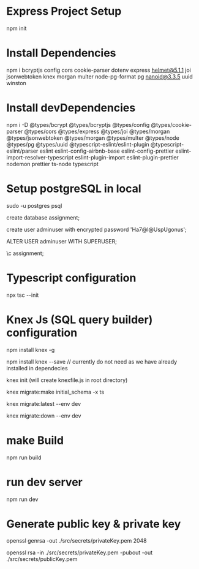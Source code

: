 # Express Project Setup
npm init

# Install Dependencies
npm i bcryptjs config cors cookie-parser dotenv express helmet@5.1.1 joi jsonwebtoken knex morgan multer node-pg-format pg nanoid@3.3.5 uuid winston

# Install devDependencies
npm i -D @types/bcrypt @types/bcryptjs @types/config @types/cookie-parser @types/cors @types/express @types/joi @types/morgan @types/jsonwebtoken @types/morgan @types/multer @types/node @types/pg @types/uuid @typescript-eslint/eslint-plugin @typescript-eslint/parser eslint eslint-config-airbnb-base eslint-config-prettier eslint-import-resolver-typescript eslint-plugin-import eslint-plugin-prettier nodemon prettier ts-node typescript

# Setup postgreSQL in local
<!-- After successful installation of postgreSQL login using terminal -->
sudo -u postgres psql
<!-- create database -->
create database assignment;
<!-- create user -->
create user adminuser with encrypted password 'Ha7@l@UspUgonus';
<!-- grant all acces to user -->
ALTER USER adminuser WITH SUPERUSER;
<!-- Connect to database you created -->
\c assignment;


# Typescript configuration
npx tsc --init

# Knex Js (SQL query builder) configuration
<!-- install knex js in computer locally -->
npm install knex -g 
<!-- install knex js in project as well -->
npm install knex --save // currently do not need as we have already installed in dependecies
<!-- create Knexfile.js -->
knex init  (will create knexfile.js in root directory)
<!-- create initial migration  -->
knex migrate:make initial_schema -x ts
<!-- Run initial migration to create tables in Database  -->
knex migrate:latest --env dev
<!-- Run migration down to remove tables from Database  -->
knex migrate:down --env dev

# make Build
npm run build

# run dev server
npm run dev

# Generate public key & private key

<!-- Generate the private key -->
openssl genrsa -out ./src/secrets/privateKey.pem 2048

<!-- Generate the public key -->
openssl rsa -in ./src/secrets/privateKey.pem -pubout -out ./src/secrets/publicKey.pem
